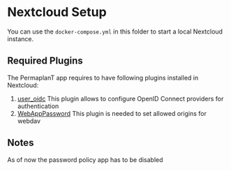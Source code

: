 # Nextcloud Setup

You can use the `docker-compose.yml` in this folder to start a local Nextcloud instance.

## Required Plugins

The PermaplanT app requires to have following plugins installed in Nextcloud:

1. [user_oidc](https://github.com/nextcloud/user_oidc)
  This plugin allows to configure OpenID Connect providers for authentication
2. [WebAppPassword](https://apps.nextcloud.com/apps/webapppassword)
  This plugin is needed to set allowed origins for webdav

## Notes

As of now the password policy app has to be disabled
